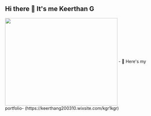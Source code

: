

## Hi there 👋 It's me Keerthan G


<img align="center" width="370" height="290" src="https://i.pinimg.com/originals/47/f0/34/47f0342cec72b800463bf003eac1257e.gif">
- 🔭 Here's my portfolio- (https://keerthang200310.wixsite.com/kgr1kgr)                                                 
